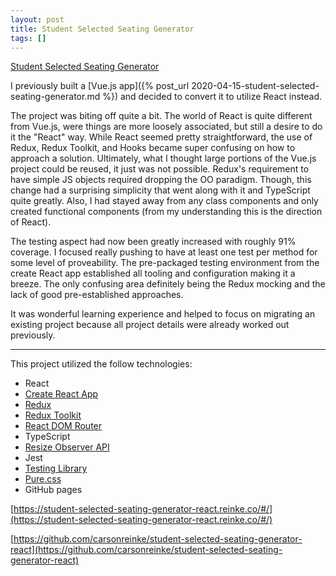 ```yaml
---
layout: post
title: Student Selected Seating Generator
tags: []
---
```

[Student Selected Seating Generator](https://student-selected-seating-generator-react.reinke.co/#/)

I previously built a [Vue.js app]({% post_url 2020-04-15-student-selected-seating-generator.md %}) and decided to convert it to utilize React instead.

The project was biting off quite a bit.  The world of React is quite different from Vue.js, were things are more loosely associated, but still a desire to do it the "React" way.  While React seemed pretty straightforward, the use of Redux, Redux Toolkit, and Hooks became super confusing on how to approach a solution.  Ultimately, what I thought large portions of the Vue.js project could be reused, it just was not possible.  Redux's requirement to have simple JS objects required dropping the OO paradigm.  Though, this change had a surprising simplicity that went along with it and TypeScript quite greatly.  Also, I had stayed away from any class components and only created functional components (from my understanding this is the direction of React). 

The testing aspect had now been greatly increased with roughly 91% coverage.  I focused really pushing to have at least one test per method for some level of proveability.  The pre-packaged testing environment from the create React app established all tooling and configuration making it a breeze.  The only confusing area definitely being the Redux mocking and the lack of good pre-established approaches.

It was wonderful learning experience and helped to focus on migrating an existing project because all project details were already worked out previously.

---

This project utilized the follow technologies:

- React
- [Create React App](https://create-react-app.dev/)
- [Redux](https://redux.js.org/)
- [Redux Toolkit](https://redux-toolkit.js.org/)
- [React DOM Router](https://reactrouter.com/web/guides/quick-start)
- TypeScript
- [Resize Observer API](https://developer.mozilla.org/en-US/docs/Web/API/ResizeObserver)
- Jest
- [Testing Library](https://testing-library.com/)
- [Pure.css](https://purecss.io/)
- GitHub pages

[https://student-selected-seating-generator-react.reinke.co/#/](https://student-selected-seating-generator-react.reinke.co/#/)

[https://github.com/carsonreinke/student-selected-seating-generator-react](https://github.com/carsonreinke/student-selected-seating-generator-react)
